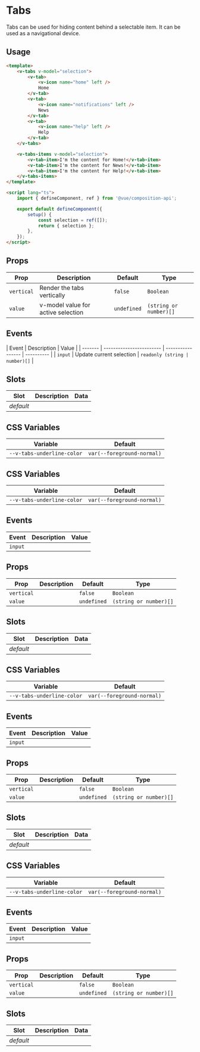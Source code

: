 # Tabs

Tabs can be used for hiding content behind a selectable item. It can be used as a navigational device.

## Usage

```html
<template>
	<v-tabs v-model="selection">
		<v-tab>
			<v-icon name="home" left />
			Home
		</v-tab>
		<v-tab>
			<v-icon name="notifications" left />
			News
		</v-tab>
		<v-tab>
			<v-icon name="help" left />
			Help
		</v-tab>
	</v-tabs>

	<v-tabs-items v-model="selection">
		<v-tab-item>I'm the content for Home!</v-tab-item>
		<v-tab-item>I'm the content for News!</v-tab-item>
		<v-tab-item>I'm the content for Help!</v-tab-item>
	</v-tabs-items>
</template>

<script lang="ts">
	import { defineComponent, ref } from '@vue/composition-api';

	export default defineComponent({
		setup() {
			const selection = ref([]);
			return { selection };
		},
	});
</script>
```

## Props

| Prop       | Description                        | Default     | Type                   |
| ---------- | ---------------------------------- | ----------- | ---------------------- |
| `vertical` | Render the tabs vertically         | `false`     | `Boolean`              |
| `value`    | v-model value for active selection | `undefined` | `(string or number)[]` |

## Events

| Event   | Description              | Value             |
| ------- | ------------------------ | ----------------- | ---------- |
| `input` | Update current selection | `readonly (string | number)[]` |

## Slots

| Slot      | Description | Data |
| --------- | ----------- | ---- |
| _default_ |             |      |

## CSS Variables

| Variable                   | Default                    |
| -------------------------- | -------------------------- |
| `--v-tabs-underline-color` | `var(--foreground-normal)` |

## CSS Variables

| Variable                   | Default                    |
| -------------------------- | -------------------------- |
| `--v-tabs-underline-color` | `var(--foreground-normal)` |

## Events

| Event   | Description | Value |
| ------- | ----------- | ----- |
| `input` |             |       |

## Props

| Prop       | Description | Default     | Type                   |
| ---------- | ----------- | ----------- | ---------------------- |
| `vertical` |             | `false`     | `Boolean`              |
| `value`    |             | `undefined` | `(string or number)[]` |

## Slots

| Slot      | Description | Data |
| --------- | ----------- | ---- |
| _default_ |             |      |

## CSS Variables

| Variable                   | Default                    |
| -------------------------- | -------------------------- |
| `--v-tabs-underline-color` | `var(--foreground-normal)` |

## Events

| Event   | Description | Value |
| ------- | ----------- | ----- |
| `input` |             |       |

## Props

| Prop       | Description | Default     | Type                   |
| ---------- | ----------- | ----------- | ---------------------- |
| `vertical` |             | `false`     | `Boolean`              |
| `value`    |             | `undefined` | `(string or number)[]` |

## Slots

| Slot      | Description | Data |
| --------- | ----------- | ---- |
| _default_ |             |      |

## CSS Variables

| Variable                   | Default                    |
| -------------------------- | -------------------------- |
| `--v-tabs-underline-color` | `var(--foreground-normal)` |

## Events

| Event   | Description | Value |
| ------- | ----------- | ----- |
| `input` |             |       |

## Props

| Prop       | Description | Default     | Type                   |
| ---------- | ----------- | ----------- | ---------------------- |
| `vertical` |             | `false`     | `Boolean`              |
| `value`    |             | `undefined` | `(string or number)[]` |

## Slots

| Slot      | Description | Data |
| --------- | ----------- | ---- |
| _default_ |             |      |
